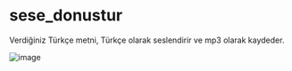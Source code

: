 # sese_donustur
Verdiğiniz Türkçe metni, Türkçe olarak seslendirir ve mp3 olarak kaydeder.

![image](https://user-images.githubusercontent.com/59505246/141120859-e6d67559-82a8-425f-b35b-41a7c1910620.png)
